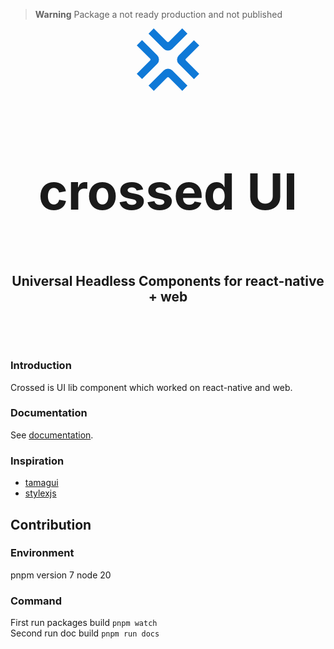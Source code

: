 > **Warning**
> Package a not ready production and not published

<div style="display: flex; flex-direction: column; align-items: center;">
<svg
  version="1.1"
  width="100"
  height="100"
  viewBox="5 5 90 90"
><g fill="#0f79d7"><path d="M5 70.48l19.108-19.108a2.029 2.029 0 0 0 0-2.87L5.058 29.45l7.545-7.546 21.89 21.89a8.685 8.685 0 0 1 0 12.283L12.659 77.912 5 70.48zm90-41.03L75.892 48.559a2.029 2.029 0 0 0 0 2.87l19.05 19.051-7.545 7.546-21.89-21.89a8.685 8.685 0 0 1 0-12.283l21.834-21.834L95 29.45zM29.428 5l19.108 19.108a2.029 2.029 0 0 0 2.87 0l19.052-19.05 7.546 7.545-21.89 21.89a8.685 8.685 0 0 1-12.283 0L21.997 12.659 29.428 5zm41.144 90L51.463 75.892a2.029 2.029 0 0 0-2.87 0l-19.051 19.05-7.546-7.545 21.89-21.89a8.685 8.685 0 0 1 12.283 0l21.834 21.834L70.572 95z"></path></g></svg>

<h1 style="border-bottom: 0; font-size: 5rem; ">crossed UI</h1>

 <h2 style="text-align: center; border-bottom: 0;">
 Universal Headless Components for react-native + web
 <h2>
 </div>

### Introduction

Crossed is UI lib component which worked on react-native and web.

### Documentation

See [documentation](https://paymium.github.io/crossed).

### Inspiration

- [tamagui](https://tamagui.dev/)
- [stylexjs](https://stylexjs.com/)

## Contribution

### Environment

pnpm version 7
node 20

### Command

First run packages build `pnpm watch`  
Second run doc build `pnpm run docs`
